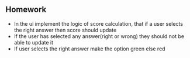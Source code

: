 ## Homework

- In the ui implement the logic of score calculation, that if a user selects the right answer then score should update
- If the user has selected any answer(right or wrong) they should not be able to update it
- If user selects the right answer make the option green else red
